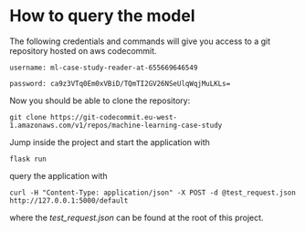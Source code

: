 # How to query the model 

The following credentials and commands will give you access to a git repository hosted on aws codecommit. 

`username: ml-case-study-reader-at-655669646549`

`password: ca9z3VTq0Em0xVBiD/TQmTI2GV26NSeUlqWqjMuLKLs=`

Now you should be able to clone the repository:

`git clone https://git-codecommit.eu-west-1.amazonaws.com/v1/repos/machine-learning-case-study`

Jump inside the project and start the application with

`flask run`

query the application with

`curl -H "Content-Type: application/json" -X POST -d @test_request.json http://127.0.0.1:5000/default`

where the *test_request.json* can be found at the root of this project.
